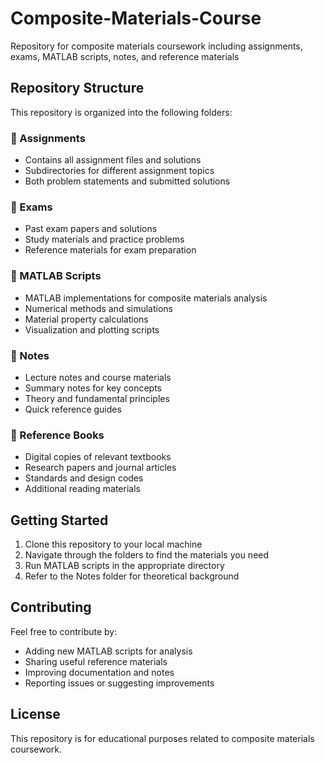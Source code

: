 # Composite-Materials-Course

Repository for composite materials coursework including assignments, exams, MATLAB scripts, notes, and reference materials

## Repository Structure

This repository is organized into the following folders:

### 📁 Assignments
- Contains all assignment files and solutions
- Subdirectories for different assignment topics
- Both problem statements and submitted solutions

### 📁 Exams
- Past exam papers and solutions
- Study materials and practice problems
- Reference materials for exam preparation

### 📁 MATLAB Scripts
- MATLAB implementations for composite materials analysis
- Numerical methods and simulations
- Material property calculations
- Visualization and plotting scripts

### 📁 Notes
- Lecture notes and course materials
- Summary notes for key concepts
- Theory and fundamental principles
- Quick reference guides

### 📁 Reference Books
- Digital copies of relevant textbooks
- Research papers and journal articles
- Standards and design codes
- Additional reading materials

## Getting Started

1. Clone this repository to your local machine
2. Navigate through the folders to find the materials you need
3. Run MATLAB scripts in the appropriate directory
4. Refer to the Notes folder for theoretical background

## Contributing

Feel free to contribute by:
- Adding new MATLAB scripts for analysis
- Sharing useful reference materials
- Improving documentation and notes
- Reporting issues or suggesting improvements

## License

This repository is for educational purposes related to composite materials coursework.
